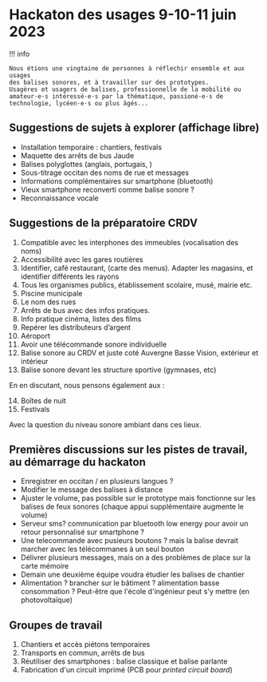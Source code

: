 # Hackaton des usages 9-10-11 juin 2023

!!! info
    
    Nous étions une vingtaine de personnes à réflechir ensemble et aux usages 
    des balises sonores, et à travailler sur des prototypes.  
    Usagères et usagers de balises, professionnelle de la mobilité ou amateur⋅e⋅s intéressé⋅e⋅s par la thématique, passioné⋅e⋅s de technologie, lycéen⋅e⋅s ou plus âgés...

## Suggestions de sujets à explorer (affichage libre)

- Installation temporaire : chantiers, festivals
- Maquette des arrêts de bus Jaude
- Balises polyglottes (anglais, portugais, )
- Sous-titrage occitan des noms de rue et messages
- Informations complémentaires sur smartphone (bluetooth)
- Vieux smartphone reconverti comme balise sonore ?
- Reconnaissance vocale

## Suggestions de la préparatoire CRDV

1. Compatible avec les interphones des immeubles (vocalisation des noms)
2. Accessibilité avec les gares routières
3. Identifier, café restaurant, (carte des menus). Adapter les magasins, et identifier différents les rayons
4. Tous les organismes publics, établissement scolaire, musé, mairie etc.
5. Piscine municipale
6. Le nom des rues
7. Arrêts de bus avec des infos pratiques.
8. Info pratique cinéma, listes des films
9. Repérer les distributeurs d’argent
10. Aéroport 
11. Avoir une télécommande sonore individuelle
12. Balise sonore au CRDV et juste coté Auvergne Basse Vision, extérieur et intérieur
13. Balise sonore devant les structure sportive (gymnases, etc)

En en discutant, nous pensons également aux :

14. Boîtes de nuit
15. Festivals

Avec la question du niveau sonore ambiant dans ces lieux.


## Premières discussions sur les pistes de travail, au démarrage du hackaton
- Enregistrer en occitan / en plusieurs langues ?
- Modifier le message des balises à distance
- Ajuster le volume, pas possible sur le prototype mais fonctionne sur les balises de feux sonores (chaque appui supplémentaire augmente le volume)
- Serveur sms? communication par bluetooth low energy pour avoir un retour personnalisé sur smartphone ? 
- Une telecommande avec pusieurs boutons ? mais la balise devrait marcher avec les télécommanes à un seul bouton
- Délivrer plusieurs messages, mais on a des problèmes de place sur la carte mémoire
- Demain une deuxième équipe voudra étudier les balises de chantier
- Alimentation ? brancher sur le bâtiment ? alimentation basse consommation ? Peut-être que l'école d'ingénieur peut s'y mettre (en photovoltaïque)

## Groupes de travail

1. Chantiers et accès piétons temporaires
3. Transports en commun, arrêts de bus 
2. Réutiliser des smartphones : balise classique et balise parlante
4. Fabrication d'un circuit imprimé (PCB pour *printed circuit board*)
